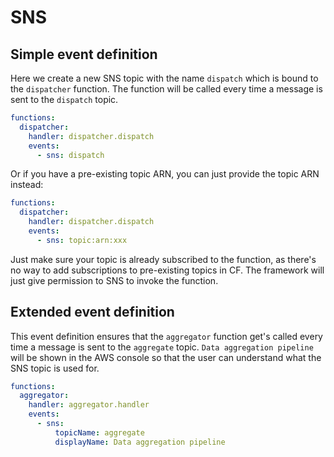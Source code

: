 <!--
title: SNS Event configuration docs
layout: Page
-->

# SNS

## Simple event definition

Here we create a new SNS topic with the name `dispatch` which is bound to the `dispatcher` function. The function will be
called every time a message is sent to the `dispatch` topic.

```yml
functions:
  dispatcher:
    handler: dispatcher.dispatch
    events:
      - sns: dispatch
```
Or if you have a pre-existing topic ARN, you can just provide the topic ARN instead:

```yml
functions:
  dispatcher:
    handler: dispatcher.dispatch
    events:
      - sns: topic:arn:xxx
```

Just make sure your topic is already subscribed to the function, as there's no way to add subscriptions to pre-existing topics in CF. The framework will just give permission to SNS to invoke the function.

## Extended event definition

This event definition ensures that the `aggregator` function get's called every time a message is sent to the
`aggregate` topic. `Data aggregation pipeline` will be shown in the AWS console so that the user can understand what the
SNS topic is used for.

```yml
functions:
  aggregator:
    handler: aggregator.handler
    events:
      - sns:
          topicName: aggregate
          displayName: Data aggregation pipeline
```
